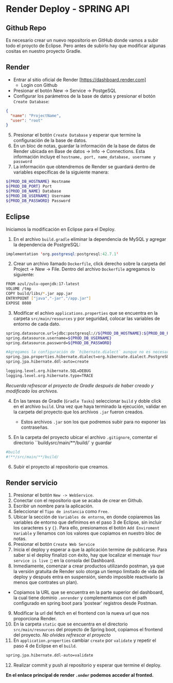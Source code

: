# Render Deploy - SPRING API

## Github Repo

Es necesario crear un nuevo repositorio en GitHub donde vamos a subir todo el proycto de Eclipse.
Pero antes de subirlo hay que modificar algunas cositas en nuestro proyecto Gradle.

## Render

- Entrar al sitio oficial de Render [https://dashboard.render.com]
  - Login con Github
- Presionar el botón New -> Service -> PostgeSQL
- Configurar los parámetros de la base de datos y presionar el botón `Create Database`:

```json
{
  "name": "ProjectName",
  "user": "root"
}
```

5. Presionar el botón `Create Database` y esperar que termine la configuración de la base de datos.
6. En un bloc de notas, guardar la información de la base de datos de Render ubicada en Base de datos -> Info -> Connections. Esta información incluye el `hostname, port, name_database, username y password`
7. La información que obtendremos de Render se guardará dentro de variables específicas de la siguiente manera:

```sh
${PROD_DB_HOSTNAME} Hostname
${PROD_DB_PORT} Port
${PROD_DB_NAME} Database
${PROD_DB_USERNAME} Username
${PROD_DB_PASSWORD} Password
```

## Eclipse

Iniciamos la modificación en Eclipse para el Deploy.

1. En el archivo `build.gradle` eliminar la dependencia de MySQL y agregar la dependencia de PostgreSQL:

```java
implementation 'org.postgresql:postgresql:42.7.1'
```

2. Crear un archivo llamado `Dockerfile`, click derecho sobre la carpeta del Project -> New -> File. Dentro del archivo `Dockerfile` agregamos lo siguiente:

```sh
FROM azul/zulu-openjdk:17-latest
VOLUME /tmp
COPY build/libs/*.jar app.jar
ENTRYPOINT ["java","-jar","/app.jar"]
EXPOSE 8080
```

3. Modificar el achivo `applications.properties` que se encuentra en la carpeta `src/main/resources` y por seguridad, colocar las variables de entorno de cada dato.

```sh
spring.datasource.url=jdbc:postgresql://${PROD_DB_HOSTNAME}:${PROD_DB_PORT}/${PROD_DB_NAME}
spring.datasource.username=${PROD_DB_USERNAME}
spring.datasource.password=${PROD_DB_PASSWORD}

#Agregamos la configuración de `hibernate.dialect` aunque no es necesaria
spring.jpa.properties.hibernate.dialect=org.hibernate.dialect.PostgreSQLDialect
spring.jpa.hibernate.ddl-auto=create

logging.level.org.hibernate.SQL=DEBUG
logging.level.org.hibernate.type=TRACE
```

_Recuerda refrescar el proyecto de Gradle después de haber creado y modificado los archivos._

4. En las tareas de Gradle (`Gradle Tasks`) seleccionar `build` y doble click en el archivo `build`. Una vez que haya terminado la ejecución, validar en la carpeta del proyecto que los archivos `.jar` fueron creados.

   - Estos archivos `.jar` son los que podremos subir para no exponer las contraseñas.

5. En la carpeta del proyecto ubicar el archivo `.gitignore`, comentar el directorio ``build` y `src/main/**/build/` y guardar

```sh
#build
#!**/src/main/**/build/
```

6. Subir el proyecto al repositorio que creamos.

## Render servicio

1. Presionar el botón `New -> WebService`.
2. Conectar con el repositorio que se acaba de crear en Github.
3. Escribir un nombre para la aplicación.
4. Seleccionar el `Tipo de instancia` como `Free`.
5. Ubicar la sección de `Variables de entorno`, en donde copiaremos las variables de entorno que definimos en el paso 3 de Eclipse, sin incluir los caracteres `$` y `{}`.
   Para ello, presionamos el botón `Add Enviroment Variable` y llenamos con los valores que copiamos en nuestro bloc de notas.
6. Presionar el botón `Create Web Service`
7. Inicia el deploy y esperar a que la aplicación termine de publicarse.
   Para saber si el deploy finalizó con éxito, hay que localizar el mensaje `Your service is live 🎉` en la consola del Dashboard.
8. Inmediamente, comenzar a crear productos utilizando postman, ya que la versión gratuita de Render solo otorga un tiempo limitado de vida del deploy y después entra en suspensión, siendo imposible reactivarlo (a menos que contrates un plan).

- Copiamos la URL que se encuentra en la parte superior del dashboard, la cual tiene dominio `.onrender` y complementamos con el path configurado en spring boot para 'postear' registros desde Postman.

9. Modificar la url del fetch en el frontend con la nueva url que nos proporciona Render.
10. En la carpeta `static` que se encuentra en el directorio `src/main/resources` del proyecto de Spring boot, copiamos el frontend del proyecto.
    _No olvides refrescar el proyecto_
11. En `application.properties` cambiar `create` por `validate` y repetir el paso 4 de Eclipse en el `build`.

```sh
spring.jpa.hibernate.ddl-auto=validate
```

12. Realizar commit y push al repositorio y esperar que termine el deploy.

**En el enlace principal de render `.onder` podemos acceder al fronted.**

